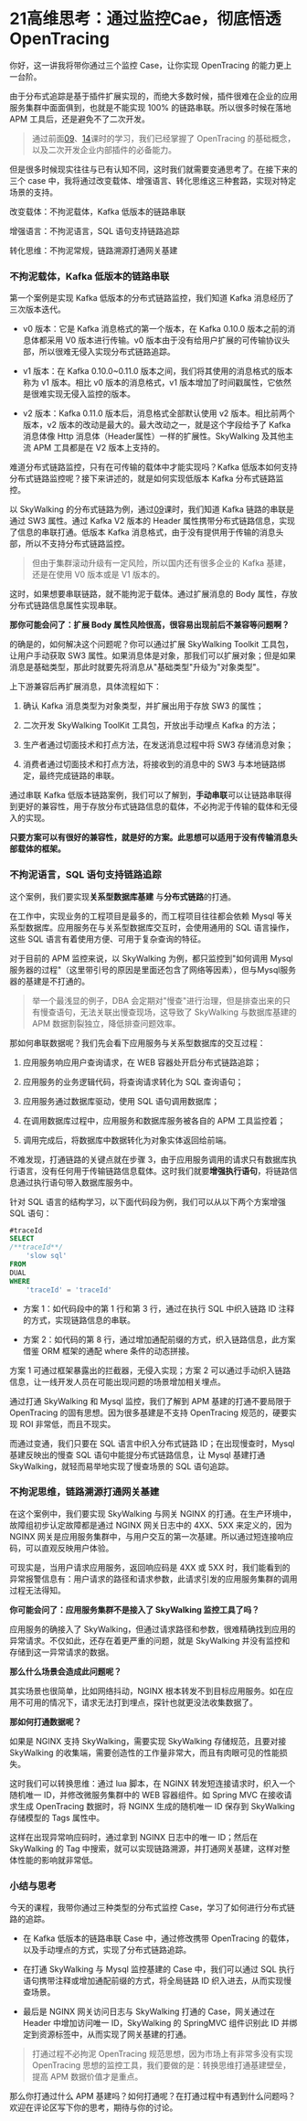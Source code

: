 # 21高维思考：通过监控Cae，彻底悟透OpenTracing

你好，这一讲我将带你通过三个监控 Case，让你实现 OpenTracing 的能力更上一台阶。

由于分布式追踪是基于插件扩展实现的，而绝大多数时候，插件很难在企业的应用服务集群中面面俱到，也就是不能实现 100% 的链路串联。所以很多时候在落地 APM 工具后，还是避免不了二次开发。
> 通过前面[09](https://kaiwu.lagou.com/course/courseInfo.htm?courseId=729#/detail/pc?id=7058&fileGuid=xxQTRXtVcqtHK6j8)、[14](https://kaiwu.lagou.com/course/courseInfo.htm?courseId=729#/detail/pc?id=7063&fileGuid=xxQTRXtVcqtHK6j8)课时的学习，我们已经掌握了 OpenTracing 的基础概念，以及二次开发企业内部插件的必备能力。

但是很多时候现实往往与已有认知不同，这时我们就需要变通思考了。在接下来的三个 case 中，我将通过改变载体、增强语言、转化思维这三种套路，实现对特定场景的支持。

改变载体：不拘泥载体，Kafka 低版本的链路串联

增强语言：不拘泥语言，SQL 语句支持链路追踪

转化思维：不拘泥常规，链路溯源打通网关基建

### 不拘泥载体，Kafka 低版本的链路串联

第一个案例是实现 Kafka 低版本的分布式链路监控，我们知道 Kafka 消息经历了三次版本迭代。

* v0 版本：它是 Kafka 消息格式的第一个版本，在 Kafka 0.10.0 版本之前的消息体都采用 V0 版本进行传输。v0 版本由于没有给用户扩展的可传输协议头部，所以很难无侵入实现分布式链路追踪。

* v1 版本：在 Kafka 0.10.0\~0.11.0 版本之间，我们将其使用的消息格式的版本称为 v1 版本。相比 v0 版本的消息格式，v1 版本增加了时间戳属性，它依然是很难实现无侵入监控的版本。

* v2 版本：Kafka 0.11.0 版本后，消息格式全部默认使用 v2 版本。相比前两个版本，v2 版本的改动是最大的。最大改动之一，就是这个字段给予了 Kafka 消息体像 Http 消息体（Header属性）一样的扩展性。SkyWalking 及其他主流 APM 工具都是在 V2 版本上支持的。

难道分布式链路监控，只有在可传输的载体中才能实现吗？Kafka 低版本如何支持分布式链路监控呢？接下来讲述的，就是如何实现低版本 Kafka 分布式链路监控。

以 SkyWalking 的分布式链路为例，通过[09](https://kaiwu.lagou.com/course/courseInfo.htm?courseId=729#/detail/pc?id=7058&fileGuid=xxQTRXtVcqtHK6j8)课时，我们知道 Kafka 链路的串联是通过 SW3 属性。通过 Kafka V2 版本的 Header 属性携带分布式链路信息，实现了信息的串联打通。低版本 Kafka 消息格式，由于没有提供用于传输的消息头部，所以不支持分布式链路监控。
> 但由于集群滚动升级有一定风险，所以国内还有很多企业的 Kafka 基建，还是在使用 V0 版本或是 V1 版本的。

这时，如果想要串联链路，就不能拘泥于载体。通过扩展消息的 Body 属性，存放分布式链路信息属性实现串联。

**那你可能会问了：扩展 Body 属性风险很高，很容易出现前后不兼容等问题啊？**

的确是的，如何解决这个问题呢？你可以通过扩展 SkyWalking Toolkit 工具包，让用户手动获取 SW3 属性。如果消息体是对象，那我们可以扩展对象；但是如果消息是基础类型，那此时就要先将消息从"基础类型"升级为"对象类型"。

上下游兼容后再扩展消息，具体流程如下：

1. 确认 Kafka 消息类型为对象类型，并扩展出用于存放 SW3 的属性；

2. 二次开发 SkyWalking ToolKit 工具包，开放出手动埋点 Kafka 的方法；

3. 生产者通过切面技术和打点方法，在发送消息过程中将 SW3 存储消息对象；

4. 消费者通过切面技术和打点方法，将接收到的消息中的 SW3 与本地链路绑定，最终完成链路的串联。

通过串联 Kafka 低版本链路案例，我们可以了解到，**手动串联**可以让链路串联得到更好的兼容性，用于存放分布式链路信息的载体，不必拘泥于传输的载体和无侵入的实现。

**只要方案可以有很好的兼容性，就是好的方案。此思想可以适用于没有传输消息头部载体的框架。**

### 不拘泥语言，SQL 语句支持链路追踪

这个案例，我们要实现**关系型数据库基建** 与**分布式链路**的打通。

在工作中，实现业务的工程项目是最多的，而工程项目往往都会依赖 Mysql 等关系型数据库。应用服务在与关系型数据库交互时，会使用通用的 SQL 语言操作，这些 SQL 语言有着使用方便、可用于复杂查询的特征。

对于目前的 APM 监控来说，以 SkyWalking 为例，都只监控到"如何调用 Mysql 服务器的过程"（这里带引号的原因是里面还包含了网络等因素），但与Mysql服务器的基建是不打通的。
> 举一个最浅显的例子，DBA 会定期对"慢查"进行治理，但是排查出来的只有慢查语句，无法关联出慢查现场，这导致了 SkyWalking 与数据库基建的 APM 数据割裂独立，降低排查问题效率。

那如何串联数据呢？我们先会看下应用服务与关系型数据库的交互过程：

1. 应用服务响应用户查询请求，在 WEB 容器处开启分布式链路追踪；

2. 应用服务的业务逻辑代码，将查询请求转化为 SQL 查询语句；

3. 应用服务通过数据库驱动，使用 SQL 语句调用数据库；

4. 在调用数据库过程中，应用服务和数据库服务被各自的 APM 工具监控着；

5. 调用完成后，将数据库中数据转化为对象实体返回给前端。

不难发现，打通链路的关键点就在步骤 3，由于应用服务调用的请求只有数据库执行语言，没有任何用于传输链路信息载体。这时我们就要**增强执行语句**，将链路信息通过执行语句带入数据库服务中。

针对 SQL 语言的结构学习，以下面代码段为例，我们可以从以下两个方案增强 SQL 语句：

```sql
#traceId
SELECT
/**traceId**/
	'slow sql'
FROM
DUAL 
WHERE
	'traceId' = 'traceId'
```

* 方案 1：如代码段中的第 1 行和第 3 行，通过在执行 SQL 中织入链路 ID 注释的方式，实现链路信息的串联。

* 方案 2：如代码的第 8 行，通过增加通配前缀的方式，织入链路信息，此方案借鉴 ORM 框架的通配 where 条件的动态拼接。

方案 1 可通过框架暴露出的拦截器，无侵入实现；方案 2 可以通过手动织入链路信息，让一线开发人员在可能出现问题的场景增加相关埋点。

通过打通 SkyWalking 和 Mysql 监控，我们了解到 APM 基建的打通不要局限于 OpenTracing 的固有思想。因为很多基建是不支持 OpenTracing 规范的，硬要实现 ROI 非常低，而且不现实。

而通过变通，我们只要在 SQL 语言中织入分布式链路 ID；在出现慢查时，Mysql 基建反映出的慢查 SQL 语句中能提分布式链路信息，让 Mysql 基建打通 SkyWalking，就轻而易举地实现了慢查场景的 SQL 语句追踪。

### 不拘泥思维，链路溯源打通网关基建

在这个案例中，我们要实现 SkyWalking 与网关 NGINX 的打通。在生产环境中，故障组初步认定故障都是通过 NGINX 网关日志中的 4XX、5XX 来定义的，因为 NGINX 网关是应用服务集群中，与用户交互的第一次基建。所以通过短连接响应码，可以直观反映用户体验。

可现实是，当用户请求应用服务，返回响应码是 4XX 或 5XX 时，我们能看到的异常报警信息有：用户请求的路径和请求参数，此请求引发的应用服务集群的调用过程无法得知。

**你可能会问了：应用服务集群不是接入了 SkyWalking 监控工具了吗？**

应用服务的确接入了 SkyWalking，但通过请求路径和参数，很难精确找到应用的异常请求。不仅如此，还存在着更严重的问题，就是 SkyWalking 并没有监控和存储到这一异常请求的数据。

**那么什么场景会造成此问题呢？**

其实场景也很简单，比如网络抖动，NGINX 根本转发不到目标应用服务。如在应用不可用的情况下，请求无法打到埋点，探针也就更没法收集数据了。

**那如何打通数据呢？**

如果是 NGINX 支持 SkyWalking，需要实现 SkyWalking 存储规范，且要对接 SkyWalking 的收集端，需要创造性的工作量非常大，而且有肉眼可见的性能损失。

这时我们可以转换思维：通过 lua 脚本，在 NGINX 转发短连接请求时，织入一个随机唯一 ID，并修改微服务集群中的 WEB 容器组件。如 Spring MVC 在接收请求生成 OpenTracing 数据时，将 NGINX 生成的随机唯一 ID 保存到 SkyWalking 存储模型的 Tags 属性中。

这样在出现异常响应码时，通过拿到 NGINX 日志中的唯一 ID；然后在 SkyWalking 的 Tag 中搜索，就可以实现链路溯源，并打通网关基建，这样对整体性能的影响就非常低。

### 小结与思考

今天的课程，我带你通过三种类型的分布式监控 Case，学习了如何进行分布式链路的追踪。

* 在 Kafka 低版本的链路串联 Case 中，通过修改携带 OpenTracing 的载体，以及手动埋点的方式，实现了分布式链路追踪。

* 在打通 SkyWalking 与 Mysql 监控基建的 Case 中，我们可以通过 SQL 执行语句携带注释或增加通配前缀的方式，将全局链路 ID 织入进去，从而实现慢查场景。

* 最后是 NGINX 网关访问日志与 SkyWalking 打通的 Case，网关通过在 Header 中增加访问唯一 ID，SkyWalking 的 SpringMVC 组件识别此 ID 并绑定到资源标签中，从而实现了网关基建的打通。

> 打通过程不必拘泥 OpenTracing 规范思想，因为市场上有非常多没有实现 OpenTracing 思想的监控工具，我们要做的是：转换思维打通基建壁垒，提高 APM 数据价值才是重点。

那么你打通过什么 APM 基建吗？如何打通呢？在打通过程中有遇到什么问题吗？欢迎在评论区写下你的思考，期待与你的讨论。

